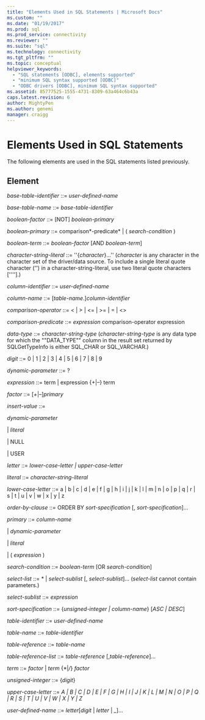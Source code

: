 ```yaml
---
title: "Elements Used in SQL Statements | Microsoft Docs"
ms.custom: ""
ms.date: "01/19/2017"
ms.prod: sql
ms.prod_service: connectivity
ms.reviewer: ""
ms.suite: "sql"
ms.technology: connectivity
ms.tgt_pltfrm: ""
ms.topic: conceptual
helpviewer_keywords: 
  - "SQL statements [ODBC], elements supported"
  - "minimum SQL syntax supported [ODBC]"
  - "ODBC drivers [ODBC], minimum SQL syntax supported"
ms.assetid: 85777525-1555-4731-8309-63a464c6b43a
caps.latest.revision: 6
author: MightyPen
ms.author: genemi
manager: craigg
---
```

# Elements Used in SQL Statements
The following elements are used in the SQL statements listed previously.  
  
## Element  
 *base-table-identifier* ::= *user-defined-name*  
  
 *base-table-name* ::= *base-table-identifier*  
  
 *boolean-factor* ::= [NOT] *boolean-primary*  
  
 *boolean-primary* ::= comparison*-predicate* &#124; ( *search-condition* )  
  
 *boolean-term* ::= *boolean-factor* [AND *boolean-term*]  
  
 *character-string-literal* ::= ''{*character*}...'' (*character* is any character in the character set of the driver/data source. To include a single literal quote character ('') in a character-string-literal, use two literal quote characters [''''].)  
  
 *column-identifier* ::= *user-defined-name*  
  
 *column-name* ::= [*table-name*.]*column-identifier*  
  
 *comparison-operator* ::= < &#124; > &#124; \<= &#124; >= &#124; = &#124; <>  
  
 *comparison-predicate* ::= *expression* comparison-operator expression  
  
 *data-type* ::= *character-string-type* (*character-string-type* is any data type for which the ""DATA_TYPE"" column in the result set returned by SQLGetTypeInfo is either SQL_CHAR or SQL_VARCHAR.)  
  
 *digit* ::= 0 &#124; 1 &#124; 2 &#124; 3 &#124; 4 &#124; 5 &#124; 6 &#124; 7 &#124; 8 &#124; 9  
  
 *dynamic-parameter* ::= ?  
  
 *expression* ::= term &#124; expression {+&#124;–} term  
  
 *factor* ::= [*+*&#124;*–*]*primary*  
  
 *insert-value* ::=  
  
 *dynamic-parameter*  
  
 &#124; *literal*  
  
 &#124; NULL  
  
 &#124; USER  
  
 *letter* ::= *lower-case-letter &#124; upper-case-letter*  
  
 *literal* ::= *character-string-literal*  
  
 *lower-case-letter* ::= a &#124; b &#124; c &#124; d &#124; e &#124; f &#124; g &#124; h &#124; i &#124; j &#124; k &#124; l &#124; m &#124; n &#124; o &#124; p &#124; q &#124; r &#124; s &#124; t &#124; u &#124; v &#124; w &#124; x &#124; y &#124; z  
  
 *order-by-clause* ::=    ORDER BY *sort-specification* [, *sort-specification*]...  
  
 *primary* ::= *column-name*  
  
 &#124; *dynamic-parameter*  
  
 &#124; *literal*  
  
 &#124; ( *expression* )  
  
 *search-condition* ::= *boolean-term* [OR *search-condition*]  
  
 *select-list* ::= \* &#124; *select-sublist* [, *select-sublist*]...  (*select-list* cannot contain parameters.)  
  
 *select-sublist* ::= *expression*  
  
 *sort-specification* ::= {*unsigned-integer &#124; column-name*} [*ASC &#124; DESC*]  
  
 *table-identifier* ::= *user-defined-name*  
  
 *table-name* ::= *table-identifier*  
  
 *table-reference* ::= *table-name*  
  
 *table-reference-list* ::= *table-reference* [,*table-reference*]...  
  
 *term* ::= *factor* &#124; *term* {\*&#124;*/*} *factor*  
  
 *unsigned-integer* ::= {*digit*}  
  
 *upper-case-letter* ::= *A &#124; B &#124; C &#124; D &#124; E &#124; F &#124; G &#124; H &#124; I &#124; J &#124; K &#124; L &#124; M &#124; N &#124; O &#124; P &#124; Q &#124; R &#124; S &#124; T &#124; U &#124; V &#124; W &#124; X &#124; Y &#124; Z*  
  
 *user-defined-name* ::= *letter*[*digit* &#124; *letter* &#124; *_*]...
